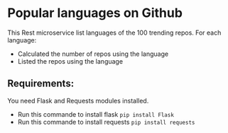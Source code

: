 # Popular languages on Github

This Rest microservice list languages of the 100 trending repos. For each language:
* Calculated the number of repos using the language
* Listed the repos using the language

## Requirements:
You need Flask and Requests modules installed.

* Run this commande to install flask
`pip install Flask`
* Run this commande to install requests
`pip install requests`
